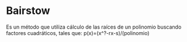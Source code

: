 

# Bairstow

Es un método que utiliza cálculo de las raíces de un polinomio buscando factores cuadráticos, tales que:
p(x)=(x^?-rx-s)/(polinomio)
<!--stackedit_data:
eyJoaXN0b3J5IjpbLTIwNTcxODI0ODYsMjQ5NzQwMTU5LDQzMT
c0NDk4Nl19
-->